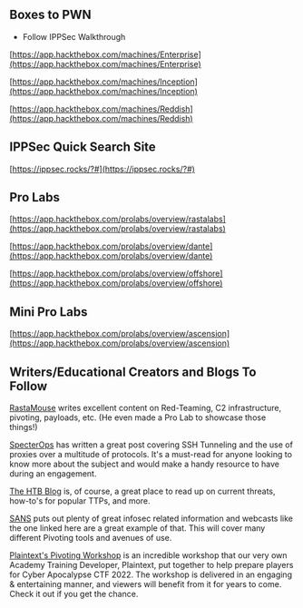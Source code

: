 ## Boxes to PWN

- Follow IPPSec Walkthrough

[https://app.hackthebox.com/machines/Enterprise](https://app.hackthebox.com/machines/Enterprise)

[https://app.hackthebox.com/machines/Inception](https://app.hackthebox.com/machines/Inception)

[https://app.hackthebox.com/machines/Reddish](https://app.hackthebox.com/machines/Reddish)

  

## IPPSec Quick Search Site

[https://ippsec.rocks/?#](https://ippsec.rocks/?#)

  

## Pro Labs

[https://app.hackthebox.com/prolabs/overview/rastalabs](https://app.hackthebox.com/prolabs/overview/rastalabs)

[https://app.hackthebox.com/prolabs/overview/dante](https://app.hackthebox.com/prolabs/overview/dante)

[https://app.hackthebox.com/prolabs/overview/offshore](https://app.hackthebox.com/prolabs/overview/offshore)

## Mini Pro Labs

[https://app.hackthebox.com/prolabs/overview/ascension](https://app.hackthebox.com/prolabs/overview/ascension)

## Writers/Educational Creators and Blogs To Follow

[RastaMouse](https://rastamouse.me/) writes excellent content on Red-Teaming, C2 infrastructure, pivoting, payloads, etc. (He even made a Pro Lab to showcase those things!)

  

[SpecterOps](https://posts.specterops.io/offensive-security-guide-to-ssh-tunnels-and-proxies-b525cbd4d4c6) has written a great post covering SSH Tunneling and the use of proxies over a multitude of protocols. It's a must-read for anyone looking to know more about the subject and would make a handy resource to have during an engagement.

  

[The HTB Blog](https://www.hackthebox.com/blog) is, of course, a great place to read up on current threats, how-to's for popular TTPs, and more.

  

[SANS](https://www.sans.org/webcasts/dodge-duck-dip-dive-dodge-making-the-pivot-cheat-sheet-119115/) puts out plenty of great infosec related information and webcasts like the one linked here are a great example of that. This will cover many different Pivoting tools and avenues of use.

  

[Plaintext's Pivoting Workshop](https://youtu.be/B3GxYyGFYmQ) is an incredible workshop that our very own Academy Training Developer, Plaintext, put together to help prepare players for Cyber Apocalypse CTF 2022. The workshop is delivered in an engaging & entertaining manner, and viewers will benefit from it for years to come. Check it out if you get the chance.